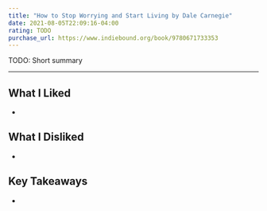```yaml
---
title: "How to Stop Worrying and Start Living by Dale Carnegie"
date: 2021-08-05T22:09:16-04:00
rating: TODO
purchase_url: https://www.indiebound.org/book/9780671733353
---
```


TODO: Short summary

<!--more-->

---

## What I Liked

*

## What I Disliked

*

## Key Takeaways

*
